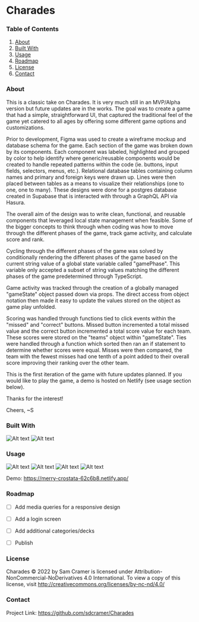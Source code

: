 # Charades

### **Table of Contents**

1. [About](https://github.com/sdcramer/Charades/blob/main/README.md#h3-about)
2. [Built With](https://github.com/sdcramer/Charades/blob/main/README.md#h3-built-with)
3. [Usage](https://github.com/sdcramer/Charades/blob/main/README.md#h3-usage)
4. [Roadmap](https://github.com/sdcramer/Charades/blob/main/README.md#h3-roadmap)
5. [License](https://github.com/sdcramer/Charades/blob/main/README.md#h3-license)
6. [Contact](https://github.com/sdcramer/Charades/blob/main/README.md#h3-contact)



### **About**
This is a classic take on Charades. It is very much still in an MVP/Alpha version but future updates are in the works. The goal was to create a game that had a simple, straightforward UI, that captured the traditional feel of the game yet catered to all ages by offering some different game options and customizations.

Prior to development, Figma was used to create a wireframe mockup and database schema for the game. Each section of the game was broken down by its components. Each component was labeled, highlighted and grouped by color to help identify where generic/reusable components would be created to handle repeated patterns within the code (ie. buttons, input fields, selectors, menus, etc.). Relational database tables containing column names and primary and foreign keys were drawn up. Lines were then placed between tables as a means to visualize their relationships (one to one, one to many). These designs were done for a postgres database created in Supabase that is interacted with through a GraphQL API via Hasura. 

The overall aim of the design was to write clean, functional, and reusable components that leveraged local state management when feasible. 
Some of the bigger concepts to think through when coding was how to move through the different phases of the game, track game activity, and calculate score and rank.

Cycling through the different phases of the game was solved by conditionally rendering the different phases of the game based on the current string value of a global state variable called "gamePhase". This variable only accepted a subset of string values matching the different phases of the game predetermined through TypeScript. 

Game activity was tracked through the creation of a globally managed "gameState" object passed down via props. The direct access from object notation then made it easy to update the values stored on the object as game play unfolded.

Scoring was handled through functions tied to click events within the "missed" and "correct" buttons. Missed button incremented a total missed value and the correct button incremented a total score value for each team. These scores were stored on the "teams" object within "gameState". Ties were handled through a function which sorted then ran an if statement to determine whether scores were equal. Misses were then compared, the team with the fewest misses had one tenth of a point added to their overall score improving their ranking over the other team.

This is the first iteration of the game with future updates planned. If you would like to play the game, a demo is hosted on Netlify (see usage section below). 

Thanks for the interest! 

Cheers, 
~S

### **Built With**

![Alt text](vite.png)
![Alt text](image.png)



### **Usage**

![Alt text](start.png)
![Alt text](settings.png)
![Alt text](turn.png)
![Alt text](end.png)


Demo: https://merry-crostata-62c6b8.netlify.app/



### **Roadmap**

- [ ] Add media queries for a responsive design
- [ ] Add a login screen
- [ ] Add additional categories/decks
- [ ] Publish



### **License**

Charades © 2022 by Sam Cramer is licensed under Attribution-NonCommercial-NoDerivatives 4.0 International. To view a copy of this license, visit http://creativecommons.org/licenses/by-nc-nd/4.0/



### **Contact**

Project Link: https://github.com/sdcramer/Charades
